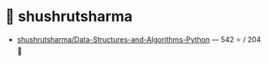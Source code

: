 # 👤 shushrutsharma

- [shushrutsharma/Data-Structures-and-Algorithms-Python](https://github.com/shushrutsharma/Data-Structures-and-Algorithms-Python) — 542 ⭐️ / 204 🍴
